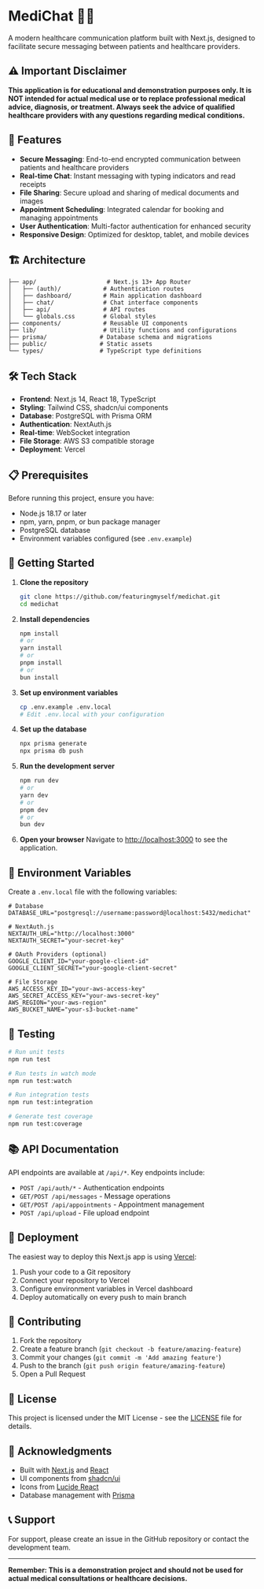 # MediChat 🏥💬

A modern healthcare communication platform built with Next.js, designed to facilitate secure messaging between patients and healthcare providers.

## ⚠️ Important Disclaimer

**This application is for educational and demonstration purposes only. It is NOT intended for actual medical use or to replace professional medical advice, diagnosis, or treatment. Always seek the advice of qualified healthcare providers with any questions regarding medical conditions.**

## 🚀 Features

- **Secure Messaging**: End-to-end encrypted communication between patients and healthcare providers
- **Real-time Chat**: Instant messaging with typing indicators and read receipts
- **File Sharing**: Secure upload and sharing of medical documents and images
- **Appointment Scheduling**: Integrated calendar for booking and managing appointments
- **User Authentication**: Multi-factor authentication for enhanced security
- **Responsive Design**: Optimized for desktop, tablet, and mobile devices

## 🏗️ Architecture

```
├── app/                    # Next.js 13+ App Router
│   ├── (auth)/            # Authentication routes
│   ├── dashboard/         # Main application dashboard
│   ├── chat/              # Chat interface components
│   ├── api/               # API routes
│   └── globals.css        # Global styles
├── components/            # Reusable UI components
├── lib/                   # Utility functions and configurations
├── prisma/               # Database schema and migrations
├── public/               # Static assets
└── types/                # TypeScript type definitions
```

## 🛠️ Tech Stack

- **Frontend**: Next.js 14, React 18, TypeScript
- **Styling**: Tailwind CSS, shadcn/ui components
- **Database**: PostgreSQL with Prisma ORM
- **Authentication**: NextAuth.js
- **Real-time**: WebSocket integration
- **File Storage**: AWS S3 compatible storage
- **Deployment**: Vercel

## 📋 Prerequisites

Before running this project, ensure you have:

- Node.js 18.17 or later
- npm, yarn, pnpm, or bun package manager
- PostgreSQL database
- Environment variables configured (see `.env.example`)

## 🚀 Getting Started

1. **Clone the repository**
   ```bash
   git clone https://github.com/featuringmyself/medichat.git
   cd medichat
   ```

2. **Install dependencies**
   ```bash
   npm install
   # or
   yarn install
   # or
   pnpm install
   # or
   bun install
   ```

3. **Set up environment variables**
   ```bash
   cp .env.example .env.local
   # Edit .env.local with your configuration
   ```

4. **Set up the database**
   ```bash
   npx prisma generate
   npx prisma db push
   ```

5. **Run the development server**
   ```bash
   npm run dev
   # or
   yarn dev
   # or
   pnpm dev
   # or
   bun dev
   ```

6. **Open your browser**
   Navigate to [http://localhost:3000](http://localhost:3000) to see the application.

## 📝 Environment Variables

Create a `.env.local` file with the following variables:

```env
# Database
DATABASE_URL="postgresql://username:password@localhost:5432/medichat"

# NextAuth.js
NEXTAUTH_URL="http://localhost:3000"
NEXTAUTH_SECRET="your-secret-key"

# OAuth Providers (optional)
GOOGLE_CLIENT_ID="your-google-client-id"
GOOGLE_CLIENT_SECRET="your-google-client-secret"

# File Storage
AWS_ACCESS_KEY_ID="your-aws-access-key"
AWS_SECRET_ACCESS_KEY="your-aws-secret-key"
AWS_REGION="your-aws-region"
AWS_BUCKET_NAME="your-s3-bucket-name"
```

## 🧪 Testing

```bash
# Run unit tests
npm run test

# Run tests in watch mode
npm run test:watch

# Run integration tests
npm run test:integration

# Generate test coverage
npm run test:coverage
```

## 📚 API Documentation

API endpoints are available at `/api/*`. Key endpoints include:

- `POST /api/auth/*` - Authentication endpoints
- `GET/POST /api/messages` - Message operations
- `GET/POST /api/appointments` - Appointment management
- `POST /api/upload` - File upload endpoint

## 🚀 Deployment

The easiest way to deploy this Next.js app is using [Vercel](https://vercel.com/):

1. Push your code to a Git repository
2. Connect your repository to Vercel
3. Configure environment variables in Vercel dashboard
4. Deploy automatically on every push to main branch

## 🤝 Contributing

1. Fork the repository
2. Create a feature branch (`git checkout -b feature/amazing-feature`)
3. Commit your changes (`git commit -m 'Add amazing feature'`)
4. Push to the branch (`git push origin feature/amazing-feature`)
5. Open a Pull Request

## 📄 License

This project is licensed under the MIT License - see the [LICENSE](LICENSE) file for details.

## 🙏 Acknowledgments

- Built with [Next.js](https://nextjs.org/) and [React](https://reactjs.org/)
- UI components from [shadcn/ui](https://ui.shadcn.com/)
- Icons from [Lucide React](https://lucide.dev/)
- Database management with [Prisma](https://prisma.io/)

## 📞 Support

For support, please create an issue in the GitHub repository or contact the development team.

---

**Remember: This is a demonstration project and should not be used for actual medical consultations or healthcare decisions.**
